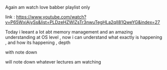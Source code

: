 Again am watch love babber playlist only 

link : https://www.youtube.com/watch?v=P65WxiAjySs&list=PLDzeHZWIZsTr3nwuTegHLa2qlI81QweYG&index=27



Today i leeant a lot abt memory management and an amazing understanding at OS level ,
now i can understand what exactly is happening , and how its happening , 
depth 

with note down


will note down whatever lectures am watching 
